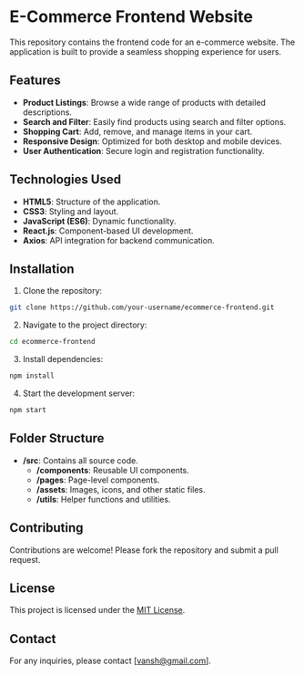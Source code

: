 # E-Commerce Frontend Website

This repository contains the frontend code for an e-commerce website. The application is built to provide a seamless shopping experience for users.

## Features

- **Product Listings**: Browse a wide range of products with detailed descriptions.
- **Search and Filter**: Easily find products using search and filter options.
- **Shopping Cart**: Add, remove, and manage items in your cart.
- **Responsive Design**: Optimized for both desktop and mobile devices.
- **User Authentication**: Secure login and registration functionality.

## Technologies Used

- **HTML5**: Structure of the application.
- **CSS3**: Styling and layout.
- **JavaScript (ES6)**: Dynamic functionality.
- **React.js**: Component-based UI development.
- **Axios**: API integration for backend communication.

## Installation

1. Clone the repository:
  ```bash
  git clone https://github.com/your-username/ecommerce-frontend.git
  ```
2. Navigate to the project directory:
  ```bash
  cd ecommerce-frontend
  ```
3. Install dependencies:
  ```bash
  npm install
  ```
4. Start the development server:
  ```bash
  npm start
  ```

## Folder Structure

- **/src**: Contains all source code.
  - **/components**: Reusable UI components.
  - **/pages**: Page-level components.
  - **/assets**: Images, icons, and other static files.
  - **/utils**: Helper functions and utilities.

## Contributing

Contributions are welcome! Please fork the repository and submit a pull request.

## License

This project is licensed under the [MIT License](LICENSE).

## Contact

For any inquiries, please contact [vansh@gmail.com].